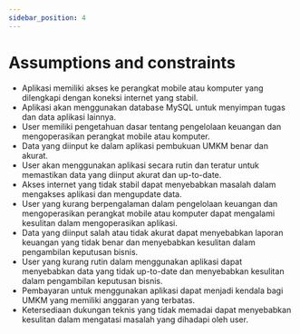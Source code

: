 ```yaml
---
sidebar_position: 4
---
```


# Assumptions and constraints

- Aplikasi memiliki akses ke perangkat mobile atau komputer yang dilengkapi dengan koneksi internet yang stabil.
- Aplikasi akan menggunakan database MySQL untuk menyimpan tugas dan data aplikasi lainnya.
- User memiliki pengetahuan dasar tentang pengelolaan keuangan dan mengoperasikan perangkat mobile atau komputer.
- Data yang diinput ke dalam aplikasi pembukuan UMKM benar dan akurat.
- User akan menggunakan aplikasi secara rutin dan teratur untuk memastikan data yang diinput akurat dan up-to-date.
- Akses internet yang tidak stabil dapat menyebabkan masalah dalam mengakses aplikasi dan mengupdate data.
- User yang kurang berpengalaman dalam pengelolaan keuangan dan mengoperasikan perangkat mobile atau komputer dapat mengalami kesulitan dalam mengoperasikan aplikasi.
- Data yang diinput salah atau tidak akurat dapat menyebabkan laporan keuangan yang tidak benar dan menyebabkan kesulitan dalam pengambilan keputusan bisnis.
- User yang kurang rutin dalam menggunakan aplikasi dapat menyebabkan data yang tidak up-to-date dan menyebabkan kesulitan dalam pengambilan keputusan bisnis.
- Pembayaran untuk menggunakan aplikasi dapat menjadi kendala bagi UMKM yang memiliki anggaran yang terbatas.
- Ketersediaan dukungan teknis yang tidak memadai dapat menyebabkan kesulitan dalam mengatasi masalah yang dihadapi oleh user.